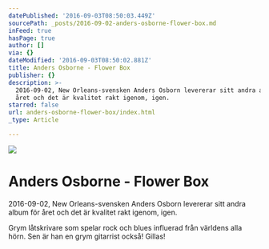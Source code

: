 ```yaml
---
datePublished: '2016-09-03T08:50:03.449Z'
sourcePath: _posts/2016-09-02-anders-osborne-flower-box.md
inFeed: true
hasPage: true
author: []
via: {}
dateModified: '2016-09-03T08:50:02.881Z'
title: Anders Osborne - Flower Box
publisher: {}
description: >-
  2016-09-02, New Orleans-svensken Anders Osborn levererar sitt andra album för
  året och det är kvalitet rakt igenom, igen.
starred: false
url: anders-osborne-flower-box/index.html
_type: Article

---
```

![](https://the-grid-user-content.s3-us-west-2.amazonaws.com/3b50316c-85fe-49db-bf66-55624ad420a0.jpg)

# Anders Osborne - Flower Box

2016-09-02, New Orleans-svensken Anders Osborn levererar sitt andra album för året och det är kvalitet rakt igenom, igen.

Grym låtskrivare som spelar rock och blues influerad från världens alla hörn. Sen är han en grym gitarrist också! Gillas!